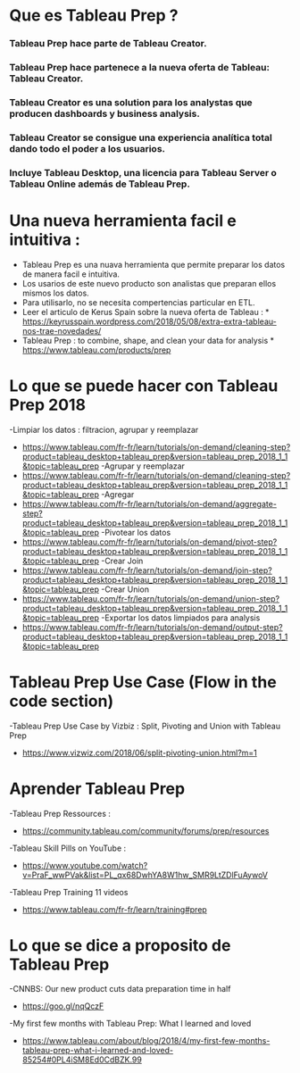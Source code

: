# Que es Tableau Prep ? 
### Tableau Prep hace parte de Tableau Creator. 
### Tableau Prep hace partenece a  la nueva oferta de Tableau: Tableau Creator. 
### Tableau Creator es una solution para los analystas que producen dashboards y business analysis. 
### Tableau Creator se consigue una experiencia analítica total dando todo el poder a los usuarios. 
### Incluye Tableau Desktop, una licencia para Tableau Server o Tableau Online además de Tableau Prep.


# Una nueva herramienta facil e intuitiva : 
* Tableau Prep es una nuava herramienta que permite preparar los datos de manera facil e intuitiva.
* Los usarios de este nuevo producto son analistas que preparan ellos mismos los datos. 
* Para  utilisarlo, no se necesita compertencias particular en ETL. 
* Leer el articulo de Kerus Spain sobre la nueva oferta de Tableau : 
      * https://keyrusspain.wordpress.com/2018/05/08/extra-extra-tableau-nos-trae-novedades/
* Tableau Prep : to combine, shape, and clean your data for analysis
      * https://www.tableau.com/products/prep

# Lo que se puede hacer con Tableau Prep 2018
-Limpiar los datos : filtracion, agrupar y reemplazar
* https://www.tableau.com/fr-fr/learn/tutorials/on-demand/cleaning-step?product=tableau_desktop+tableau_prep&version=tableau_prep_2018_1_1&topic=tableau_prep
-Agrupar y reemplazar 
* https://www.tableau.com/fr-fr/learn/tutorials/on-demand/cleaning-step?product=tableau_desktop+tableau_prep&version=tableau_prep_2018_1_1&topic=tableau_prep
-Agregar 
* https://www.tableau.com/fr-fr/learn/tutorials/on-demand/aggregate-step?product=tableau_desktop+tableau_prep&version=tableau_prep_2018_1_1&topic=tableau_prep
-Pivotear los datos 
* https://www.tableau.com/fr-fr/learn/tutorials/on-demand/pivot-step?product=tableau_desktop+tableau_prep&version=tableau_prep_2018_1_1&topic=tableau_prep
-Crear Join 
* https://www.tableau.com/fr-fr/learn/tutorials/on-demand/join-step?product=tableau_desktop+tableau_prep&version=tableau_prep_2018_1_1&topic=tableau_prep
-Crear Union 
* https://www.tableau.com/fr-fr/learn/tutorials/on-demand/union-step?product=tableau_desktop+tableau_prep&version=tableau_prep_2018_1_1&topic=tableau_prep
-Exportar los datos limpiados para analysis 
* https://www.tableau.com/fr-fr/learn/tutorials/on-demand/output-step?product=tableau_desktop+tableau_prep&version=tableau_prep_2018_1_1&topic=tableau_prep


# Tableau Prep Use Case (Flow in the code section)
-Tableau Prep Use Case by Vizbiz : Split, Pivoting and Union with Tableau Prep
* https://www.vizwiz.com/2018/06/split-pivoting-union.html?m=1


# Aprender Tableau Prep 
-Tableau Prep Ressources : 
* https://community.tableau.com/community/forums/prep/resources

-Tableau Skill Pills on YouTube : 
* https://www.youtube.com/watch?v=PraF_wwPVak&list=PL_qx68DwhYA8W1hw_SMR9LtZDlFuAywoV

-Tableau Prep Training 11 videos 
* https://www.tableau.com/fr-fr/learn/training#prep


# Lo que se dice a proposito de Tableau Prep 
-CNNBS: Our new product cuts data preparation time in half
* https://goo.gl/nqQczF

-My first few months with Tableau Prep: What I learned and loved
* https://www.tableau.com/about/blog/2018/4/my-first-few-months-tableau-prep-what-i-learned-and-loved-85254#0PL4iSM8Ed0CdBZK.99


